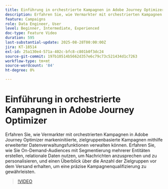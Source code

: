 ```yaml
---
title: Einführung in orchestrierte Kampagnen in Adobe Journey Optimizer
description: Erfahren Sie, wie Vermarkter mit orchestrierten Kampagnen in Adobe Journey Optimizer markeninitiierte, zielgruppenbasierte Kampagnen mithilfe erweiterter Datenverwaltungsfunktionen verwalten können.
feature: Campaigns
role: Data Engineer, User
level: Beginner, Intermediate, Experienced
doc-type: Feature Video
duration: 595
last-substantial-update: 2025-08-28T00:00:00Z
jira: KT-18514
exl-id: 25a130e4-571a-402c-bfc8-c801b0f3dc24
source-git-commit: 197b10514b5662d357e6c79c73c521434d1c7263
workflow-type: tm+mt
source-wordcount: '84'
ht-degree: 0%

---
```


# Einführung in orchestrierte Kampagnen in Adobe Journey Optimizer

Erfahren Sie, wie Vermarkter mit orchestrierten Kampagnen in Adobe Journey Optimizer markeninitiierte, zielgruppenbasierte Kampagnen mithilfe erweiterter Datenverwaltungsfunktionen verwalten können. Erfahren Sie, wie Sie On-Demand-Audiences mit Segmentierung mehrerer Entitäten erstellen, relationale Daten nutzen, um Nachrichten anzusprechen und zu personalisieren, und einen Überblick über die Anzahl der Zielgruppen vor dem Versand erhalten, um eine präzise Kampagnenqualifizierung zu gewährleisten.

>[!VIDEO](https://video.tv.adobe.com/v/3471538/?learn=on&enablevpops)
